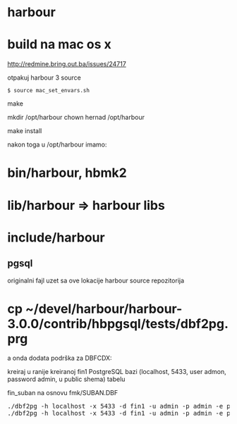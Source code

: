 harbour
=======


build na mac os x
=================

http://redmine.bring.out.ba/issues/24717

otpakuj harbour 3 source
 
```$ source mac_set_envars.sh```

make 

mkdir /opt/harbour
chown hernad /opt/harbour

make install

nakon toga u /opt/harbour imamo:
 #  bin/harbour, hbmk2
 #  lib/harbour => harbour libs
 #  include/harbour



pgsql
-----

originalni fajl uzet sa ove lokacije harbour source repozitorija
# cp ~/devel/harbour/harbour-3.0.0/contrib/hbpgsql/tests/dbf2pg.prg

a onda dodata podrška za DBFCDX:

kreiraj u ranije kreiranoj fin1 PostgreSQL bazi (localhost, 5433, user admon, password admin, u public shema) tabelu

fin_suban na osnovu fmk/SUBAN.DBF

<pre>
./dbf2pg -h localhost -x 5433 -d fin1 -u admin -p admin -e public -f fmk/SUBAN  -t fin_suban -c
./dbf2pg -h localhost -x 5433 -d fin1 -u admin -p admin -e public -f fmk/ANAL  -t fin_suban -c
</pre>



